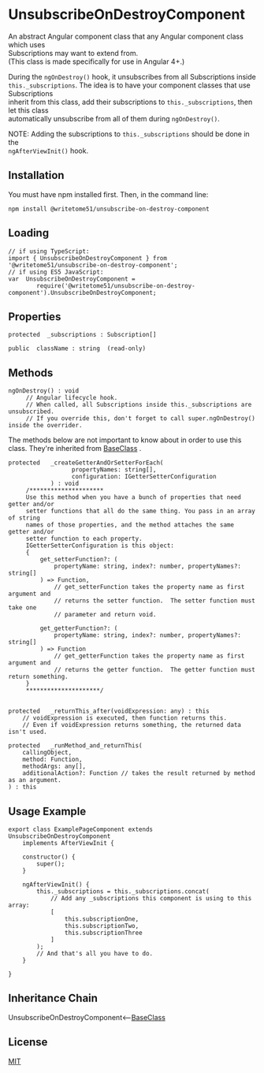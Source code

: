 # UnsubscribeOnDestroyComponent

An abstract Angular component class that any Angular component class which uses  
Subscriptions may want to extend from.  
(This class is made specifically for use in Angular 4+.)

During the `ngOnDestroy()` hook, it unsubscribes from all Subscriptions inside   
`this._subscriptions`. 
The idea is to have your component classes that use Subscriptions  
inherit from this class, add their subscriptions to `this._subscriptions`, then let this class  
automatically unsubscribe  from all of them during `ngOnDestroy()`.  

NOTE:  Adding the subscriptions to `this._subscriptions` should be done in the  
`ngAfterViewInit()` hook.

## Installation

You must have npm installed first. Then, in the command line:

    npm install @writetome51/unsubscribe-on-destroy-component

## Loading

    // if using TypeScript:
    import { UnsubscribeOnDestroyComponent } from '@writetome51/unsubscribe-on-destroy-component';
    // if using ES5 JavaScript:
    var  UnsubscribeOnDestroyComponent = 
            require('@writetome51/unsubscribe-on-destroy-component').UnsubscribeOnDestroyComponent;
    

## Properties
```
protected  _subscriptions : Subscription[]

public  className : string  (read-only)
```

## Methods
```
ngOnDestroy() : void
     // Angular lifecycle hook.
     // When called, all Subscriptions inside this._subscriptions are unsubscribed.
     // If you override this, don't forget to call super.ngOnDestroy() inside the overrider.
``` 
The methods below are not important to know about in order to use this  
class.  They're inherited from [BaseClass](https://github.com/writetome51/typescript-base-class#baseclass) .
``` 
protected   _createGetterAndOrSetterForEach(
                  propertyNames: string[],
                  configuration: IGetterSetterConfiguration
            ) : void
     /*********************
     Use this method when you have a bunch of properties that need getter and/or 
     setter functions that all do the same thing. You pass in an array of string 
     names of those properties, and the method attaches the same getter and/or 
     setter function to each property.
     IGetterSetterConfiguration is this object:
     {
         get_setterFunction?: (
             propertyName: string, index?: number, propertyNames?: string[]
         ) => Function,
             // get_setterFunction takes the property name as first argument and 
             // returns the setter function.  The setter function must take one 
             // parameter and return void.
     
         get_getterFunction?: (
             propertyName: string, index?: number, propertyNames?: string[]
         ) => Function
             // get_getterFunction takes the property name as first argument and 
             // returns the getter function.  The getter function must return something.
     }
     *********************/ 
   
   
protected   _returnThis_after(voidExpression: any) : this
    // voidExpression is executed, then function returns this.
    // Even if voidExpression returns something, the returned data isn't used.

protected   _runMethod_and_returnThis(
    callingObject, 
    method: Function, 
    methodArgs: any[], 
    additionalAction?: Function // takes the result returned by method as an argument.
) : this
```

## Usage Example
```
export class ExamplePageComponent extends UnsubscribeOnDestroyComponent 
	implements AfterViewInit {

	constructor() {
		super();
	}

	ngAfterViewInit() {
		this._subscriptions = this._subscriptions.concat(
			// Add any _subscriptions this component is using to this array:
			[
				this.subscriptionOne,
				this.subscriptionTwo,
				this.subscriptionThree
			]
		);
		// And that's all you have to do.
	}

}
```

## Inheritance Chain

UnsubscribeOnDestroyComponent<--[BaseClass](https://github.com/writetome51/typescript-base-class#baseclass)


## License
[MIT](https://choosealicense.com/licenses/mit/)
